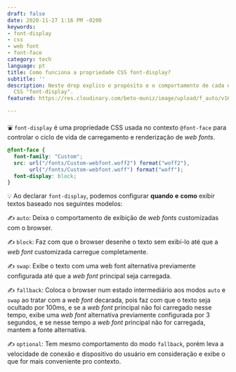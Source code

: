 ```yaml
---
draft: false
date: 2020-11-27 1:16 PM -0200
keywords:
- font-display
- css
- web font
- font-face
category: tech
language: pt
title: Como funciona a propriedade CSS font-display?
subtitle: ''
description: Neste drop explico o propósito e o comportamento de cada estado da propriedade
  CSS "font-display".
featured: https://res.cloudinary.com/beto-muniz/image/upload/f_auto/v1605022831/1_jqy9ts.jpg

---
```

⛲️ `font-display` é uma propriedade CSS usada no contexto `@font-face` para controlar o ciclo de vida de carregamento e renderização de _web fonts_.

```css
@font-face {
  font-family: "Custom";
  src: url("/fonts/Custom-webfont.woff2") format("woff2"),
       url("/fonts/Custom-webfont.woff") format("woff");
  font-display: block;
}
```

💡 Ao declarar `font-display`, podemos configurar **quando** **e** **como** exibir textos baseado nos seguintes modelos:

✍️ `auto`: Deixa o comportamento de exibição de _web fonts_ customizadas com o browser.

✍️ `block`: Faz com que o browser desenhe o texto sem exibí-lo até que a _web font_ customizada carregue completamente.

✍️ `swap`: Exibe o texto com uma web font alternativa previamente configurada até que a _web font_ principal seja carregada.

✍️ `fallback`: Coloca o browser num estado intermediário aos modos `auto` e `swap` ao tratar com a _web font_ decarada, pois faz com que o texto seja ocultado por 100ms, e se a _web font_ principal não foi carregado nesse tempo, exibe uma _web font_ alternativa previamente configurada por 3 segundos, e se nesse tempo a _web font_ principal não for carregada, mantem a fonte alternativa.

✍️ `optional`: Tem mesmo comportamento do modo `fallback`, porém leva a velocidade de conexão e dispositivo do usuário em consideração e exibe o que for mais conveniente pro contexto.